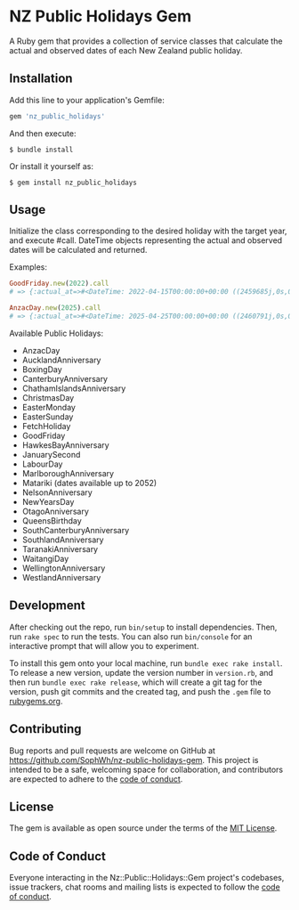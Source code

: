 # NZ Public Holidays Gem

A Ruby gem that provides a collection of service classes that calculate the actual and observed dates of each New Zealand public holiday.

## Installation

Add this line to your application's Gemfile:

```ruby
gem 'nz_public_holidays'
```

And then execute:

    $ bundle install

Or install it yourself as:

    $ gem install nz_public_holidays

## Usage

Initialize the class corresponding to the desired holiday with the target year, and execute #call. DateTime objects representing the actual and observed dates will be calculated and returned.

Examples:

```ruby
GoodFriday.new(2022).call
# => {:actual_at=>#<DateTime: 2022-04-15T00:00:00+00:00 ((2459685j,0s,0n),+0s,2299161j)>, :observed_at=>#<DateTime: 2022-04-15T00:00:00+00:00 ((2459685j,0s,0n),+0s,2299161j)>}

AnzacDay.new(2025).call
# => {:actual_at=>#<DateTime: 2025-04-25T00:00:00+00:00 ((2460791j,0s,0n),+0s,2299161j)>, :observed_at=>#<DateTime: 2025-04-25T00:00:00+00:00 ((2460791j,0s,0n),+0s,2299161j)>}
```

Available Public Holidays:
- AnzacDay
- AucklandAnniversary
- BoxingDay
- CanterburyAnniversary
- ChathamIslandsAnniversary
- ChristmasDay
- EasterMonday
- EasterSunday
- FetchHoliday
- GoodFriday
- HawkesBayAnniversary
- JanuarySecond
- LabourDay
- MarlboroughAnniversary
- Matariki (dates available up to 2052)
- NelsonAnniversary
- NewYearsDay
- OtagoAnniversary
- QueensBirthday
- SouthCanterburyAnniversary
- SouthlandAnniversary
- TaranakiAnniversary
- WaitangiDay
- WellingtonAnniversary
- WestlandAnniversary


## Development

After checking out the repo, run `bin/setup` to install dependencies. Then, run `rake spec` to run the tests. You can also run `bin/console` for an interactive prompt that will allow you to experiment.

To install this gem onto your local machine, run `bundle exec rake install`. To release a new version, update the version number in `version.rb`, and then run `bundle exec rake release`, which will create a git tag for the version, push git commits and the created tag, and push the `.gem` file to [rubygems.org](https://rubygems.org).

## Contributing

Bug reports and pull requests are welcome on GitHub at https://github.com/SophWh/nz-public-holidays-gem. This project is intended to be a safe, welcoming space for collaboration, and contributors are expected to adhere to the [code of conduct](https://github.com/[USERNAME]/nz-public-holidays-gem/blob/master/CODE_OF_CONDUCT.md).

## License

The gem is available as open source under the terms of the [MIT License](https://opensource.org/licenses/MIT).

## Code of Conduct

Everyone interacting in the Nz::Public::Holidays::Gem project's codebases, issue trackers, chat rooms and mailing lists is expected to follow the [code of conduct](https://github.com/[USERNAME]/nz-public-holidays-gem/blob/master/CODE_OF_CONDUCT.md).
